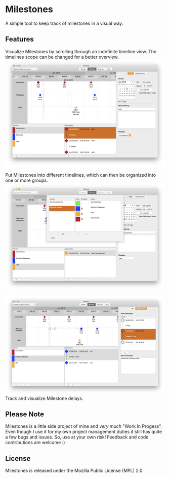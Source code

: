 # Milestones
A simple tool to keep track of milestones in a visual way. 

## Features
Visualize Milestones by scrolling through an indefinite timeline view. The timelines scope can be changed for a better overview.
![Timelines](/Images/Timeline.png)

Put Milestones into different timelines, which can then be organized into one or more groups.
![Timeline Management](/Images/TimelineManagement.png)

![Adjustments](/Images/Adjustments.png)
Track and visualize Milestone delays.

## Please Note
Milestones is a little side project of mine and _very much_ "Work In Progess". Even though I use it for my own project management duties it still has quite a few bugs and issues. So, use at your own risk! Feedback and code contributions are welcome :) 

## License
Milestones is released under the Mozilla Public License (MPL) 2.0.
